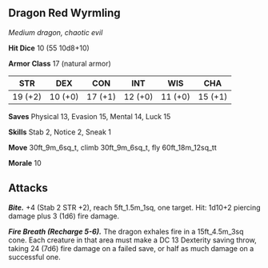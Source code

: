 ## Dragon Red Wyrmling

*Medium dragon, chaotic evil*

**Hit Dice** 10 (55 10d8+10)

**Armor Class** 17 (natural armor)

| STR     | DEX     | CON     | INT     | WIS     | CHA     |
|---------|---------|---------|---------|---------|---------|
| 19 (+2) | 10 (+0) | 17 (+1) | 12 (+0) | 11 (+0) | 15 (+1) |

**Saves** Physical 13, Evasion 15, Mental 14, Luck 15

**Skills** Stab 2, Notice 2, Sneak 1

**Move** 30ft\_9m\_6sq\_t, climb 30ft\_9m\_6sq\_t, fly 60ft\_18m\_12sq\_tt

**Morale** 10

## Attacks

***Bite.*** +4 (Stab 2 STR +2), reach 5ft\_1.5m\_1sq, one target. Hit: 1d10+2 piercing damage plus 3 (1d6) fire damage.

***Fire Breath (Recharge 5-6).*** The dragon exhales fire in a 15ft\_4.5m\_3sq cone. Each creature in that area must make a DC 13 Dexterity saving throw, taking 24 (7d6) fire damage on a failed save, or half as much damage on a successful one.

